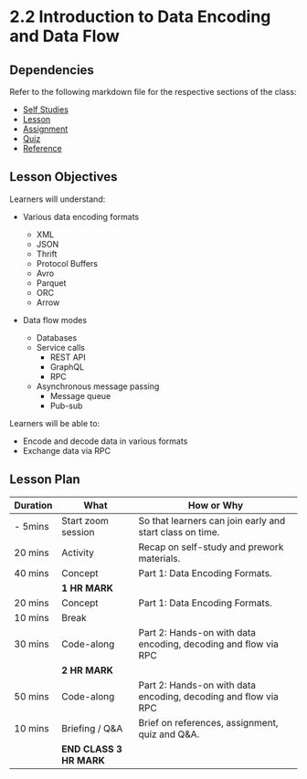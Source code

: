 # 2.2 Introduction to Data Encoding and Data Flow

## Dependencies

Refer to the following markdown file for the respective sections of the class:

- [Self Studies](./studies.md)
- [Lesson](./lesson.md)
- [Assignment](./assignment.md)
- [Quiz](./quiz.md)
- [Reference](./reference.md)

## Lesson Objectives

Learners will understand:

- Various data encoding formats

  - XML
  - JSON
  - Thrift
  - Protocol Buffers
  - Avro
  - Parquet
  - ORC
  - Arrow

- Data flow modes
  - Databases
  - Service calls
    - REST API
    - GraphQL
    - RPC
  - Asynchronous message passing
    - Message queue
    - Pub-sub

Learners will be able to:

- Encode and decode data in various formats
- Exchange data via RPC

## Lesson Plan

| Duration | What                    | How or Why                                                     |
| -------- | ----------------------- | -------------------------------------------------------------- |
| - 5mins  | Start zoom session      | So that learners can join early and start class on time.       |
| 20 mins  | Activity                | Recap on self-study and prework materials.                     |
| 40 mins  | Concept                 | Part 1: Data Encoding Formats.                                 |
|          | **1 HR MARK**           |
| 20 mins  | Concept                 | Part 1: Data Encoding Formats.                                 |
| 10 mins  | Break                   |                                                                |
| 30 mins  | Code-along              | Part 2: Hands-on with data encoding, decoding and flow via RPC |
|          | **2 HR MARK**           |
| 50 mins  | Code-along              | Part 2: Hands-on with data encoding, decoding and flow via RPC |
| 10 mins  | Briefing / Q&A          | Brief on references, assignment, quiz and Q&A.                 |
|          | **END CLASS 3 HR MARK** |

